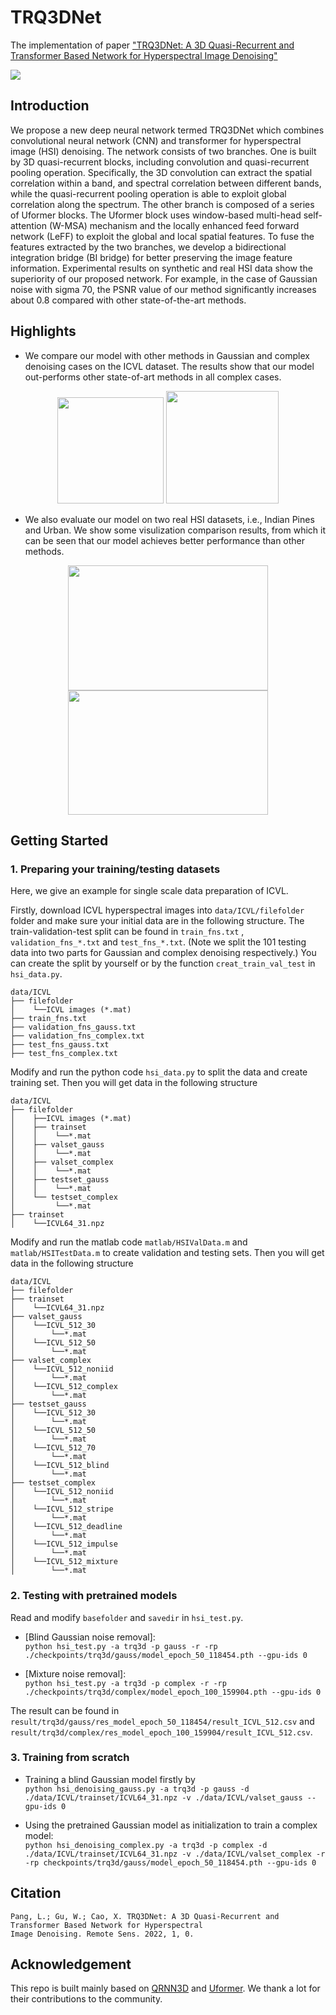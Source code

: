 # TRQ3DNet

The implementation of paper ["TRQ3DNet: A 3D Quasi-Recurrent and Transformer
Based Network for Hyperspectral Image Denoising"](https://doi.org/10.3390/rs1010000)

<img src="imgs/trq3d.png">

## Introduction

We propose a new deep neural network termed TRQ3DNet which combines convolutional neural network (CNN) and transformer for hyperspectral image (HSI) denoising. The network consists of two branches. One is built by 3D quasi-recurrent blocks, including convolution and quasi-recurrent pooling operation. Specifically, the 3D convolution can extract the spatial correlation within a band, and spectral correlation between different bands, while the quasi-recurrent pooling operation is able to exploit global correlation along the spectrum. The other branch is composed of a series of Uformer blocks. The Uformer block uses window-based multi-head self-attention (W-MSA) mechanism and the locally enhanced feed forward network (LeFF) to exploit the global and local spatial features. To fuse the features extracted by the two branches, we develop a bidirectional integration bridge (BI bridge) for better preserving the image feature information. Experimental results on synthetic and real HSI data show the superiority of our proposed network. For example, in the case of Gaussian noise with sigma 70, the PSNR value of our method significantly increases about 0.8 compared with other state-of-the-art methods.

## Highlights

* We compare our model with other methods in Gaussian and complex denoising cases on the ICVL dataset. The results show that our
 model out-performs other state-of-art methods in all complex cases.

<div align=center>
<img src="imgs/ICVL_Gauss.png" height="170px"/>

<img src="imgs/ICVL_Complex.png" height="180px"/>
</div>

* We also evaluate our model on two real HSI datasets, i.e., Indian Pines and Urban. We show some visulization
 comparison results, from which it can be seen that our model achieves better performance than other methods.

<div align=center>
<img src="imgs/Indian_pines.png" height="200px" width="320px"/>

<img src="imgs/Urban.png" height="199px" width="320px"/>
</div>

## Getting Started

### 1. Preparing your training/testing datasets
Here, we give an example for single scale data preparation of ICVL.

Firstly, download ICVL hyperspectral images into ```data/ICVL/filefolder``` folder and 
make sure your initial data are in the following structure. The train-validation-test 
split can be found in ```train_fns.txt``` , ```validation_fns_*.txt``` and 
```test_fns_*.txt```. (Note we split the 101 testing data into two parts for Gaussian 
and complex denoising respectively.) You can create the split by yourself or by the function 
```creat_train_val_test``` in ```hsi_data.py```.


```angular2html
data/ICVL
├── filefolder
│    └──ICVL images (*.mat)
├── train_fns.txt
├── validation_fns_gauss.txt
├── validation_fns_complex.txt
├── test_fns_gauss.txt
├── test_fns_complex.txt
```

Modify and run the python code ```hsi_data.py``` to split the data and create training set. 
Then you will get data in the following structure

```angular2html
data/ICVL
├── filefolder
│    ├──ICVL images (*.mat)
│    ├── trainset
│    │    └──*.mat
│    ├── valset_gauss
│    │    └──*.mat
│    ├── valset_complex
│    │    └──*.mat
│    ├── testset_gauss
│    │    └──*.mat
│    └── testset_complex
│         └──*.mat
├── trainset
│    └──ICVL64_31.npz
```

Modify and run the matlab code ```matlab/HSIValData.m``` and ```matlab/HSITestData.m``` to create validation and testing sets.
Then you will get data in the following structure

```angular2html
data/ICVL
├── filefolder
├── trainset
│    └──ICVL64_31.npz
├── valset_gauss
│    └──ICVL_512_30
│        └──*.mat
│    └──ICVL_512_50
│        └──*.mat
├── valset_complex
│    └──ICVL_512_noniid
│        └──*.mat
│    └──ICVL_512_complex
│        └──*.mat
├── testset_gauss
│    └──ICVL_512_30
│        └──*.mat
│    └──ICVL_512_50
│        └──*.mat
│    └──ICVL_512_70
│        └──*.mat
│    └──ICVL_512_blind
│        └──*.mat
├── testset_complex
│    └──ICVL_512_noniid
│        └──*.mat
│    └──ICVL_512_stripe
│        └──*.mat
│    └──ICVL_512_deadline
│        └──*.mat
│    └──ICVL_512_impulse
│        └──*.mat
│    └──ICVL_512_mixture
│        └──*.mat
```


### 2. Testing with pretrained models
Read and modify ```basefolder``` and ```savedir``` in ```hsi_test.py```.

* [Blind Gaussian noise removal]:   
```python hsi_test.py -a trq3d -p gauss -r -rp ./checkpoints/trq3d/gauss/model_epoch_50_118454.pth --gpu-ids 0```

* [Mixture noise removal]:  
```python hsi_test.py -a trq3d -p complex -r -rp ./checkpoints/trq3d/complex/model_epoch_100_159904.pth --gpu-ids 0```

The result can be found in ```result/trq3d/gauss/res_model_epoch_50_118454/result_ICVL_512.csv``` and ```result/trq3d/complex/res_model_epoch_100_159904/result_ICVL_512.csv```.

### 3. Training from scratch
* Training a blind Gaussian model firstly by  
```python hsi_denoising_gauss.py -a trq3d -p gauss -d ./data/ICVL/trainset/ICVL64_31.npz -v ./data/ICVL/valset_gauss --gpu-ids 0```

* Using the pretrained Gaussian model as initialization to train a complex model:  
```python hsi_denoising_complex.py -a trq3d -p complex -d ./data/ICVL/trainset/ICVL64_31.npz -v ./data/ICVL/valset_complex -r -rp checkpoints/trq3d/gauss/model_epoch_50_118454.pth --gpu-ids 0```

## Citation

```angular2html
Pang, L.; Gu, W.; Cao, X. TRQ3DNet: A 3D Quasi-Recurrent and Transformer Based Network for Hyperspectral 
Image Denoising. Remote Sens. 2022, 1, 0.
```

## Acknowledgement

This repo is built mainly based on [QRNN3D](https://github.com/Vandermode/QRNN3D) and [Uformer](https://github.com/ZhendongWang6/Uformer). We thank a lot for their contributions to the community.